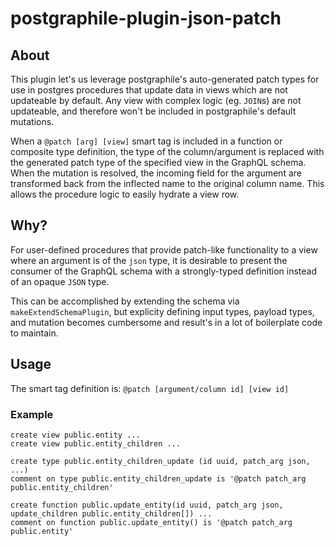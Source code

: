 # postgraphile-plugin-json-patch

## About

This plugin let's us leverage postgraphile's auto-generated patch types for use in postgres procedures that update data in views which are not updateable by default. Any view with complex logic (eg. `JOIN`s) are not updateable, and therefore won't be included in postgraphile's default mutations.

When a `@patch [arg] [view]` smart tag is included in a function or composite type definition, the type of the column/argument is replaced with the generated patch type of the specified view in the GraphQL schema. When the mutation is resolved, the incoming field for the argument are transformed back from the inflected name to the original column name. This allows the procedure logic to easily hydrate a view row.

## Why?

For user-defined procedures that provide patch-like functionality to a view where an argument is of the `json` type, it is desirable to present the consumer of the GraphQL schema with a strongly-typed definition instead of an opaque `JSON` type.

This can be accomplished by extending the schema via `makeExtendSchemaPlugin`, but explicity defining input types, payload types, and mutation becomes cumbersome and result's in a lot of boilerplate code to maintain.

## Usage

The smart tag definition is: `@patch [argument/column id] [view id]`

### Example

```
create view public.entity ...
create view public.entity_children ...

create type public.entity_children_update (id uuid, patch_arg json, ...)
comment on type public.entity_children_update is '@patch patch_arg public.entity_children'

create function public.update_entity(id uuid, patch_arg json, update_children public.entity_children[]) ...
comment on function public.update_entity() is '@patch patch_arg public.entity'
```
